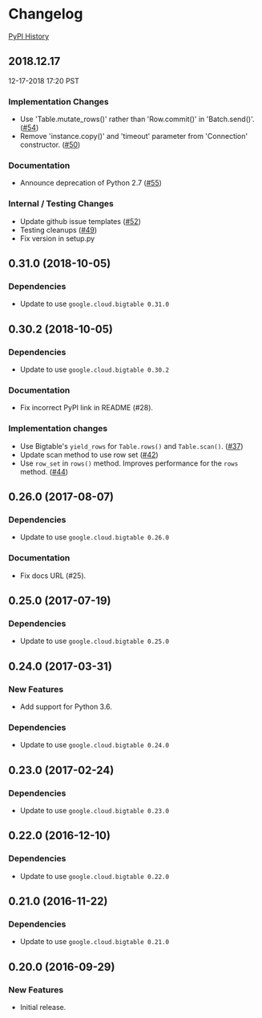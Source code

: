 # Changelog

[PyPI History][1]

[1]: https://pypi.org/project/google-cloud-happybase/#history


## 2018.12.17

12-17-2018 17:20 PST


### Implementation Changes
- Use 'Table.mutate_rows()' rather than 'Row.commit()' in 'Batch.send()'. ([#54](https://github.com/googleapis/google-cloud-python-happybase/pull/54))
- Remove 'instance.copy()' and 'timeout' parameter from 'Connection' constructor. ([#50](https://github.com/googleapis/google-cloud-python-happybase/pull/50))

### Documentation
- Announce deprecation of Python 2.7 ([#55](https://github.com/googleapis/google-cloud-python-happybase/pull/55))

### Internal / Testing Changes
- Update github issue templates ([#52](https://github.com/googleapis/google-cloud-python-happybase/pull/52))
- Testing cleanups ([#49](https://github.com/googleapis/google-cloud-python-happybase/pull/49))
- Fix version in setup.py

## 0.31.0 (2018-10-05)

### Dependencies

- Update to use `google.cloud.bigtable 0.31.0`


## 0.30.2 (2018-10-05)

### Dependencies

- Update to use `google.cloud.bigtable 0.30.2`

### Documentation

- Fix incorrect PyPI link in README (#28).

### Implementation changes

- Use Bigtable's `yield_rows` for `Table.rows()` and `Table.scan()`. ([#37](https://github.com/googleapis/google-cloud-python-happybase/pull/37))
- Update scan method to use row set ([#42](https://github.com/googleapis/google-cloud-python-happybase/pull/42))
- Use `row_set` in `rows()` method.  Improves performance for the `rows` method. ([#44](https://github.com/googleapis/google-cloud-python-happybase/pull/44))


## 0.26.0 (2017-08-07)

### Dependencies

- Update to use `google.cloud.bigtable 0.26.0`

### Documentation

- Fix docs URL (#25).


## 0.25.0 (2017-07-19)

### Dependencies

- Update to use `google.cloud.bigtable 0.25.0`


## 0.24.0 (2017-03-31)

### New Features

- Add support for Python 3.6.

### Dependencies

- Update to use `google.cloud.bigtable 0.24.0`


## 0.23.0 (2017-02-24)

### Dependencies

- Update to use `google.cloud.bigtable 0.23.0`


## 0.22.0 (2016-12-10)

### Dependencies

- Update to use `google.cloud.bigtable 0.22.0`


## 0.21.0 (2016-11-22)

### Dependencies

- Update to use `google.cloud.bigtable 0.21.0`


## 0.20.0 (2016-09-29)

### New Features

- Initial release.
